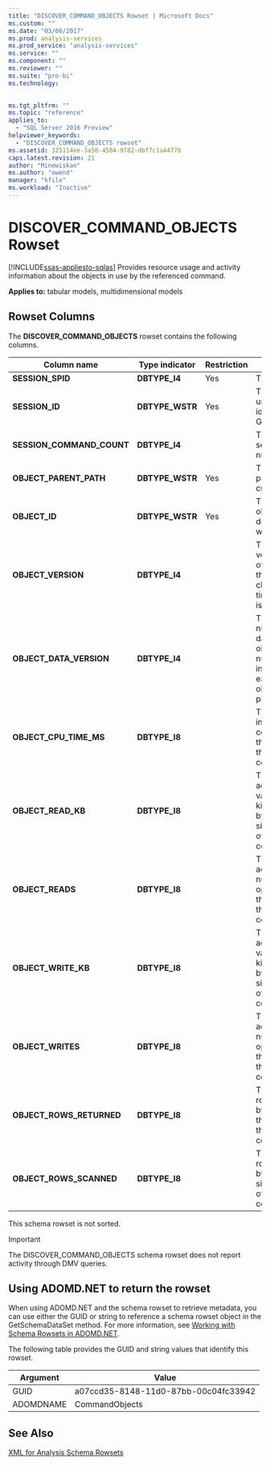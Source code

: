 ```yaml
---
title: "DISCOVER_COMMAND_OBJECTS Rowset | Microsoft Docs"
ms.custom: ""
ms.date: "03/06/2017"
ms.prod: analysis-services
ms.prod_service: "analysis-services"
ms.service: ""
ms.component: ""
ms.reviewer: ""
ms.suite: "pro-bi"
ms.technology: 
  

ms.tgt_pltfrm: ""
ms.topic: "reference"
applies_to: 
  - "SQL Server 2016 Preview"
helpviewer_keywords: 
  - "DISCOVER_COMMAND_OBJECTS rowset"
ms.assetid: 325114ee-3a50-4504-9782-dbf7c1a44778
caps.latest.revision: 21
author: "Minewiskan"
ms.author: "owend"
manager: "kfile"
ms.workload: "Inactive"
---
```

# DISCOVER_COMMAND_OBJECTS Rowset
[!INCLUDE[ssas-appliesto-sqlas](../../../includes/ssas-appliesto-sqlas.md)]
  Provides resource usage and activity information about the objects in use by the referenced command.  
  
 **Applies to:** tabular models, multidimensional models  
  
## Rowset Columns  
 The **DISCOVER_COMMAND_OBJECTS** rowset contains the following columns.  
  
|Column name|Type indicator|Restriction|Description|  
|-----------------|--------------------|-----------------|-----------------|  
|**SESSION_SPID**|**DBTYPE_I4**|Yes|The session ID.|  
|**SESSION_ID**|**DBTYPE_WSTR**|Yes|The session unique identifier, as a GUID.|  
|**SESSION_COMMAND_COUNT**|**DBTYPE_I4**||The command sequence number.|  
|**OBJECT_PARENT_PATH**|**DBTYPE_WSTR**|Yes|The path to the parent of the current object.|  
|**OBJECT_ID**|**DBTYPE_WSTR**|Yes|The ID of the object as defined when it was created.|  
|**OBJECT_VERSION**|**DBTYPE_I4**||The metadata version number of the object; this number changes every time the object is altered.|  
|**OBJECT_DATA_VERSION**|**DBTYPE_I4**||The lineage number of the data in the object. This number increments each time the object is processed.|  
|**OBJECT_CPU_TIME_MS**|**DBTYPE_I8**||The CPU time, in milliseconds, consumed by the object since the start of the command.|  
|**OBJECT_READ_KB**|**DBTYPE_I8**||The accumulated value of data, in kilobytes, read by the object since the start of the command.|  
|**OBJECT_READS**|**DBTYPE_I8**||The accumulated number of read operations by the object since the start of the command.|  
|**OBJECT_WRITE_KB**|**DBTYPE_I8**||The accumulated value of data, in kilobytes,written by the object since the start of the command.|  
|**OBJECT_WRITES**|**DBTYPE_I8**||The accumulated number of write operations by the object since the start of the command.|  
|**OBJECT_ROWS_RETURNED**|**DBTYPE_I8**||The number of rows returned by the object to the caller since the start of the command.|  
|**OBJECT_ROWS_SCANNED**|**DBTYPE_I8**||The number of rows scanned by the object since the start of the command.|  
  
 This schema rowset is not sorted.  
  
> [!IMPORTANT]  
>  The DISCOVER_COMMAND_OBJECTS schema rowset does not report activity through DMV queries.  
  
## Using ADOMD.NET to return the rowset  
 When using ADOMD.NET and the schema rowset to retrieve metadata, you can use either the GUID or string to reference a schema rowset object in the GetSchemaDataSet method. For more information, see [Working with Schema Rowsets in ADOMD.NET](../../../analysis-services/multidimensional-models-adomd-net-client/retrieving-metadata-working-with-schema-rowsets.md).  
  
 The following table provides the GUID and string values that identify this rowset.  
  
|Argument|Value|  
|--------------|-----------|  
|GUID|a07ccd35-8148-11d0-87bb-00c04fc33942|  
|ADOMDNAME|CommandObjects|  
  
## See Also  
 [XML for Analysis Schema Rowsets](../../../analysis-services/schema-rowsets/xml/xml-for-analysis-schema-rowsets.md)  
  
  
